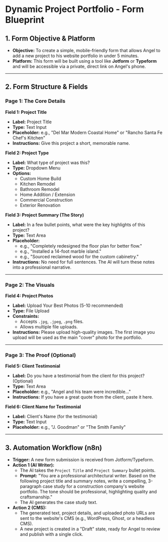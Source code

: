 # Dynamic Project Portfolio - Form Blueprint

## 1. Form Objective & Platform

*   **Objective:** To create a simple, mobile-friendly form that allows Angel to add a new project to his website portfolio in under 5 minutes.
*   **Platform:** This form will be built using a tool like **Jotform** or **Typeform** and will be accessible via a private, direct link on Angel's phone.

---

## 2. Form Structure & Fields

### **Page 1: The Core Details**

**Field 1: Project Title**
*   **Label:** Project Title
*   **Type:** Text Input
*   **Placeholder:** e.g., "Del Mar Modern Coastal Home" or "Rancho Santa Fe Chef's Kitchen"
*   **Instructions:** Give this project a short, memorable name.

**Field 2: Project Type**
*   **Label:** What type of project was this?
*   **Type:** Dropdown Menu
*   **Options:**
    *   Custom Home Build
    *   Kitchen Remodel
    *   Bathroom Remodel
    *   Home Addition / Extension
    *   Commercial Construction
    *   Exterior Renovation

**Field 3: Project Summary (The Story)**
*   **Label:** In a few bullet points, what were the key highlights of this project?
*   **Type:** Text Area
*   **Placeholder:**
    *   e.g., "Completely redesigned the floor plan for better flow."
    *   e.g., "Installed a 14-foot marble island."
    *   e.g., "Sourced reclaimed wood for the custom cabinetry."
*   **Instructions:** No need for full sentences. The AI will turn these notes into a professional narrative.

---

### **Page 2: The Visuals**

**Field 4: Project Photos**
*   **Label:** Upload Your Best Photos (5-10 recommended)
*   **Type:** File Upload
*   **Constraints:**
    *   Accepts `.jpg`, `.jpeg`, `.png` files.
    *   Allows multiple file uploads.
*   **Instructions:** Please upload high-quality images. The first image you upload will be used as the main "cover" photo for the portfolio.

---

### **Page 3: The Proof (Optional)**

**Field 5: Client Testimonial**
*   **Label:** Do you have a testimonial from the client for this project? (Optional)
*   **Type:** Text Area
*   **Placeholder:** e.g., "Angel and his team were incredible..."
*   **Instructions:** If you have a great quote from the client, paste it here.

**Field 6: Client Name for Testimonial**
*   **Label:** Client's Name (for the testimonial)
*   **Type:** Text Input
*   **Placeholder:** e.g., "J. Goodman" or "The Smith Family"

---

## 3. Automation Workflow (n8n)

*   **Trigger:** A new form submission is received from Jotform/Typeform.
*   **Action 1 (AI Writer):**
    *   The AI takes the `Project Title` and `Project Summary` bullet points.
    *   **Prompt:** "You are a professional architectural writer. Based on the following project title and summary notes, write a compelling, 3-paragraph case study for a construction company's website portfolio. The tone should be professional, highlighting quality and craftsmanship."
    *   The AI generates the case study text.
*   **Action 2 (CMS):**
    *   The generated text, project details, and uploaded photo URLs are sent to the website's CMS (e.g., WordPress, Ghost, or a headless CMS).
    *   A new project is created in a "Draft" state, ready for Angel to review and publish with a single click.
